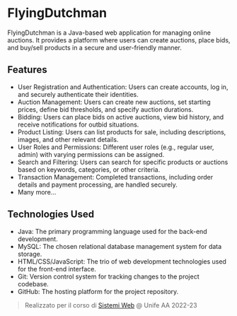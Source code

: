 # FlyingDutchman

FlyingDutchman is a Java-based web application for managing online auctions. It provides a platform where users can create auctions, place bids, and buy/sell products in a secure and user-friendly manner.


## Features

-   User Registration and Authentication: Users can create accounts, log in, and securely authenticate their identities.
-   Auction Management: Users can create new auctions, set starting prices, define bid thresholds, and specify auction durations.
-   Bidding: Users can place bids on active auctions, view bid history, and receive notifications for outbid situations.
-   Product Listing: Users can list products for sale, including descriptions, images, and other relevant details.
-   User Roles and Permissions: Different user roles (e.g., regular user, admin) with varying permissions can be assigned.
-   Search and Filtering: Users can search for specific products or auctions based on keywords, categories, or other criteria.
-   Transaction Management: Completed transactions, including order details and payment processing, are handled securely.
- Many more...

## Technologies Used
-   Java: The primary programming language used for the back-end development.
-   MySQL: The chosen relational database management system for data storage.
-   HTML/CSS/JavaScript: The trio of web development technologies used for the front-end interface.
-   Git: Version control system for tracking changes to the project codebase.
-   GitHub: The hosting platform for the project repository.
> Realizzato per il corso di [Sistemi Web](https://www.unife.it/ing/informazione/sistemi-web) @ Unife AA 2022-23
